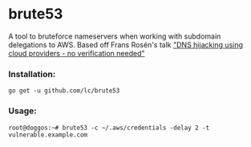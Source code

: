 # brute53


A tool to bruteforce nameservers when working with subdomain delegations to AWS. Based off Frans Rosén's talk ["DNS hijacking using cloud providers - no verification needed"](https://youtu.be/FXCzdWm2qDg?t=1132)


### Installation:

```
go get -u github.com/lc/brute53
```

### Usage:
```
root@doggos:~# brute53 -c ~/.aws/credentials -delay 2 -t vulnerable.example.com

```

